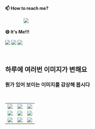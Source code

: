 #### 📫 How to reach me?
<a href="mailto:thquddnr123@gmail.com">
    <img 
        src="https://img.shields.io/badge/Gmail-d14836?style=flat-square&logo=Gmail&logoColor=white&link=mailto:thquddnr123@gmail.com"
        style="height : auto; margin-left : 60px; margin-right : 60px;"/>
</a>

#### 😄 It's Me!!!

<a href="https://cybecho.notion.site/SBU-s-Archives-854ccd3338c2456a867956f26143998a" target="_blank"><img src="https://img.shields.io/badge/Portfolio-303030?style=for-the-badge&logo=Notion&logoColor=white"/></a>
<a href="https://www.instagram.com/junk_warrior_vintage/" target="_blank"><img src="https://img.shields.io/badge/@junk_warrir_vintage-E4405F?style=for-the-badge&logo=Instagram&logoColor=white"/></a>
<a href="https://www.behance.net/thquddnr125654" target="_blank"><img src="https://img.shields.io/badge/Behance-1769FF?style=for-the-badge&logo=Behance&logoColor=white"/></a>

</br>

## 하루에 여러번 이미지가 변해요
### 뭔가 있어 보이는 이미지를 감상해 봅시다

<!--
마크업 바로보기 사이트
https://dillinger.io/ 
-->
 <br/> <table>
<tr>
<td><img src='https://www.random-art.org/img/large/417411.jpg'></td>
<td><img src='https://www.random-art.org/img/large/415645.jpg'></td>
<td><img src='https://www.random-art.org/img/large/416542.jpg'></td>
</tr>
<tr>
<td><img src='https://www.random-art.org/img/large/417080.jpg'></td>
<td><img src='https://www.random-art.org/img/large/417421.jpg'></td>
<td><img src='https://www.random-art.org/img/large/416774.jpg'></td>
</tr>
<tr>
<td><img src='https://www.random-art.org/img/large/416568.jpg'></td>
<td><img src='https://www.random-art.org/img/large/415769.jpg'></td>
<td><img src='https://www.random-art.org/img/large/416006.jpg'></td>
</tr>
</table>
